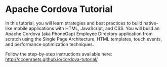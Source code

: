 # Apache Cordova Tutorial

In this tutorial, you will learn strategies and best practices to build native-like mobile applications with HTML, JavaScript, and CSS. You will build an Apache Cordova (aka PhoneGap) Employee Directory application from scratch using the Single Page Architecture, HTML templates, touch events, and performance optimization techniques.

Follow the step-by-step instructions available here: http://ccoenraets.github.io/cordova-tutorial/

